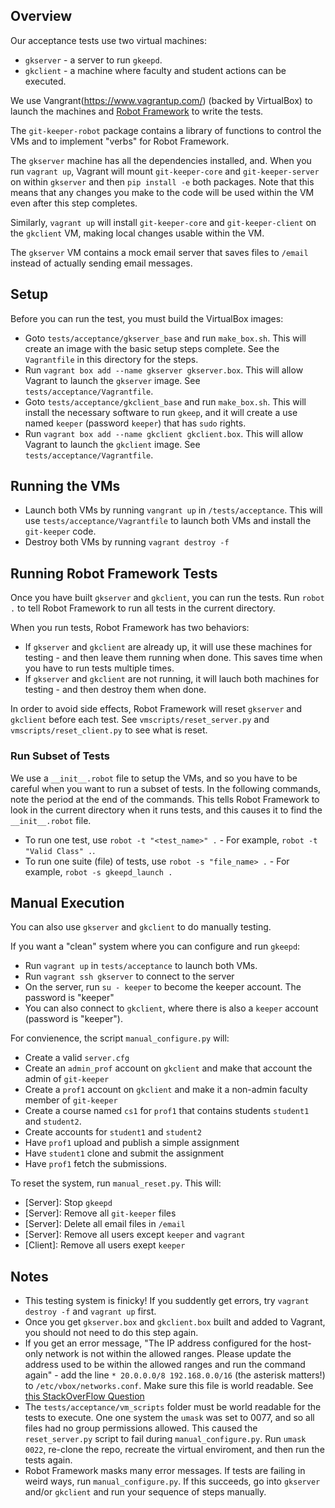 
## Overview

Our acceptance tests use two virtual machines:

* `gkserver` - a server to run `gkeepd`. 
* `gkclient` - a machine where faculty and student actions can be executed.

We use Vangrant(https://www.vagrantup.com/) (backed by VirtualBox) to launch the machines and [Robot Framework](https://robotframework.org/) to write the tests.

The `git-keeper-robot` package contains a library of functions to control the VMs and to implement "verbs" for Robot Framework.

The `gkserver` machine has all the dependencies installed, and.  When you run `vagrant up`, Vagrant will mount `git-keeper-core` and `git-keeper-server` on within `gkserver` and then `pip install -e` both packages.  Note that this means that any changes you make to the code will be used within the VM even after this step completes.

Similarly, `vagrant up` will install `git-keeper-core` and `git-keeper-client` on the `gkclient` VM, making local changes usable within the VM.

The `gkserver` VM contains a mock email server that saves files to `/email` instead of actually sending email messages.

## Setup

Before you can run the test, you must build the VirtualBox images:

* Goto `tests/acceptance/gkserver_base` and run `make_box.sh`.  This will create an image with the basic setup steps complete.  See the `Vagrantfile` in this directory for the steps.
* Run `vagrant box add --name gkserver gkserver.box`.  This will allow Vagrant to launch the `gkserver` image.  See `tests/acceptance/Vagrantfile`.
* Goto `tests/acceptance/gkclient_base` and run `make_box.sh`.  This will install the necessary software to run `gkeep`, and it will create a use named `keeper` (password `keeper`) that has `sudo` rights.
* Run `vagrant box add --name gkclient gkclient.box`.  This will allow Vagrant to launch the `gkclient` image.  See `tests/acceptance/Vagrantfile`.

## Running the VMs


* Launch both VMs by running `vangrant up` in `/tests/acceptance`.  This will use `tests/acceptance/Vagrantfile` to launch both VMs and install the `git-keeper` code.
* Destroy both VMs by running `vagrant destroy -f`


## Running Robot Framework Tests

Once you have built `gkserver` and `gkclient`, you can run the tests.  Run `robot .` to tell Robot Framework to run all tests in the current directory.

When you run tests, Robot Framework has two behaviors:

* If `gkserver` and `gkclient` are already up, it will use these machines for testing - and then leave them running when done.  This saves time when you have to run tests multiple times.
* If `gkserver` and `gkclient` are not running, it will lauch both machines for testing - and then destroy them when done.

In order to avoid side effects, Robot Framework will reset `gkserver` and `gkclient` before each test.  See `vmscripts/reset_server.py` and `vmscripts/reset_client.py` to see what is reset.

### Run Subset of Tests

We use a `__init__.robot` file to setup the VMs, and so you have to be careful when you want to run a subset of tests.  In the following commands, note the period at the end of the commands.  This tells Robot Framework to  look in the current directory when it runs tests, and this causes it to find the `__init__.robot` file.

* To run one test, use `robot -t "<test_name>" .` - For example, `robot -t "Valid Class" .`. 
* To run one suite (file) of tests, use `robot -s "file_name> .` - For example, `robot -s gkeepd_launch .`

## Manual Execution

You can also use `gkserver` and `gkclient` to do manually testing.  

If you want a "clean" system where you can configure and run `gkeepd`:

* Run `vagrant up` in `tests/acceptance` to launch both VMs.
* Run `vagrant ssh gkserver` to connect to the server
* On the server, run `su - keeper` to become the keeper account.  The password is "keeper"
* You can also connect to `gkclient`, where there is also a `keeper` account (password is "keeper").

For convienence, the script `manual_configure.py` will:

* Create a valid `server.cfg`
* Create an `admin_prof` account on `gkclient` and make that account the admin of `git-keeper`
* Create a `prof1` account on `gkclient` and make it a non-admin faculty member of `git-keeper`
* Create a course named `cs1` for `prof1` that contains students `student1` and `student2`. 
* Create accounts for `student1` and `student2`
* Have `prof1` upload and publish a simple assignment
* Have `student1` clone and submit the assignment
* Have `prof1` fetch the submissions.

To reset the system, run `manual_reset.py`.  This will:

* [Server]: Stop `gkeepd`
* [Server]: Remove all `git-keeper` files
* [Server]: Delete all email files in `/email`
* [Server]: Remove all users except `keeper` and `vagrant`
* [Client]: Remove all users exept `keeper`


## Notes

* This testing system is finicky!  If you suddently get errors, try `vagrant destroy -f` and `vagrant up` first.
* Once you get `gkserver.box` and `gkclient.box` built and added to Vagrant, you should not need to do this step again.
* If you get an error message, "The IP address configured for the host-only network is not within the allowed ranges. Please update the address used to be within the allowed ranges and run the command again" - add the line `* 20.0.0.0/8 192.168.0.0/16` (the asterisk matters!) to `/etc/vbox/networks.conf`.  Make sure this file is world readable.  See [this StackOverFlow Question](https://stackoverflow.com/questions/70704093/the-ip-address-configured-for-the-host-only-network-is-not-within-the-allowed-ra)
* The `tests/acceptance/vm_scripts` folder must be world readable for the tests to execute.  One one system the `umask` was set to 0077, and so all files had no group permissions allowed.  This caused the `reset_server.py` script to fail during `manual_configure.py`.  Run `umask 0022`, re-clone the repo, recreate the virtual enviroment, and then run the tests again.
* Robot Framework masks many error messages.  If tests are failing in weird ways, run `manual_configure.py`. If this succeeds, go into `gkserver` and/or `gkclient` and run your sequence of steps manually.

